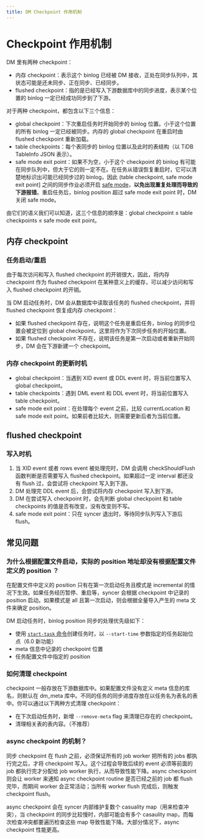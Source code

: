 ```yaml
---
title: DM Checkpoint 作用机制
---
```


# Checkpoint 作用机制

DM 里有两种 checkpoint：

* 内存 checkpoint：表示这个 binlog 已经被 DM 接收，正处在同步队列中，其状态可能是还未同步、正在同步、已经同步。
* flushed checkpoint：指的是已经写入下游数据库中的同步进度，表示某个位置的 binlog 一定已经成功同步到了下游。

对于两种 checkpoint，都包含以下三个信息：

- global checkpoint：下次重启任务时开始同步的 binlog 位置。小于这个位置的所有 binlog 一定已经被同步。内存的 global checkpoint 在重启时由 flushed checkpoint 重新加载。
- table checkpoints：每个表同步的 binlog 位置以及此时的表结构（以 TiDB TableInfo JSON 表示）。
- safe mode exit point：如果不为空，小于这个 checkpoint 的 binlog 有可能在同步队列中，但大于它的则一定不在。在任务从错误恢复重启时，它可以清楚地标识出可能已经同步过的 binlog，因此 (table checkpoint, safe mode exit point] 之间的同步作业必须开启 [safe mode](/dm/dm-safe-mode.md)，**以免出现重复处理而导致的下游报错**。重启任务后，binlog position 超过 safe mode exit point 时，DM 关闭 safe mode。

由它们的语义我们可以知道，这三个信息的顺序是：global checkpoint ≤ table checkpoints ≤ safe mode exit point。

## 内存 checkpoint

### 任务启动/重启

由于每次访问和写入 flushed checkpoint 的开销很大，因此，将内存 checkpoint 作为 flushed checkpoint 在某种意义上的缓存，可以减少访问和写入 flushed checkpoint 的开销。

当 DM 启动任务时，DM 会从数据库中读取该任务的 flushed checkpoint，并将 flushed checkpoint 恢复成内存 checkpoint：

* 如果 flushed checkpoint 存在，说明这个任务是重启任务，binlog 的同步位置会被定位到 global checkpoint，这里将作为下次同步任务的开始位置。
* 如果 flushed checkpoint 不存在，说明该任务是第一次启动或者重新开始同步，DM 会在下游新建一个 checkpoint。

### 内存 checkpoint 的更新时机

- global checkpoint：当遇到 XID event 或 DDL event 时，将当前位置写入 global checkpoint。
- table checkpoints：遇到 DML event 和 DDL event 时，将当前位置写入 table checkpoint。
- safe mode exit point：在处理每个 event 之前，比较 currentLocation 和 safe mode exit point。如果前者比较大，则需要更新后者为当前位置。

## flushed checkpoint

### 写入时机

1. 当 XID event 或者 rows event 被处理完时，DM 会调用 checkShouldFlush 函数判断是否需要写入 flushed checkpoint。如果超过一定 interval 都还没有 flush 过，会尝试将 checkpoint 写入到下游。
2. DM 处理完 DDL event 后，会尝试将内存 checkpoint 写入到下游。
3. DM 在尝试写入 checkpoint 时，会先判断 global checkpoint 和 table checkpoints 的值是否有改变，没有改变则不写。
4. safe mode exit point：只在 syncer 退出时，等待同步队列写入下游后 flush。

## 常见问题

### 为什么根据配置文件启动，实际的 position 地址却没有根据配置文件定义的 position ？

在配置文件中定义的 position 只有在第一次启动任务且模式是 incremental 的情况下生效。如果任务经历暂停、重启等，syncer 会根据 checkpoint 中记录的 position 启动。如果模式是 all 且第一次启动，则会根据全量导入产生的 meta 文件来确定 position。

DM 启动任务时，binlog position 同步的处理优先级如下：

- 使用 [`start-task` 命令](/dm/dm-create-task.md)创建任务时，以 `--start-time` 参数指定的任务起始位点（6.0 新功能）
- meta 信息中记录的 checkpoint 位置
- 任务配置文件中指定的 position

### 如何清理 checkpoint

checkpoint 一般存放在下游数据库中。如果配置文件没有定义 meta 信息的库名，则默认在 dm_meta 库中。不同的任务的同步进度存放在以任务名为表名的表中。你可以通过以下两种方式清理 checkpoint：

* 在下次启动任务时，新增 `--remove-meta` flag 来清理已存在的 checkpoint。
* 清理相关表的表内容。（不推荐）

### async checkpoint 的机制？

同步 checkpoint 在 flush 之前，必须保证所有的 job worker 把所有的 jobs 都执行完之后，才将 checkpoint 写入。这个过程会导致后续的 event 必须等前面的 job 都执行完才分配给 job worker 执行，从而导致性能下降。async checkpoint 则会让 worker 来通知 async checkpoint routine 是否已经之前的 job 都 flush 完毕，而期间 worker 会正常活动；当所有 worker flush 完成后，则触发 checkpoint flush。

async checkpoint 会在 syncer 内部维护复数个 casuality map（用来检查冲突），当 checkpoint 的同步比较慢时，内部可能会有多个 casaulity map，而每次检查冲突都要遍历检查这些 map 导致性能下降。大部分情况下，async checkpoint 性能更高。

